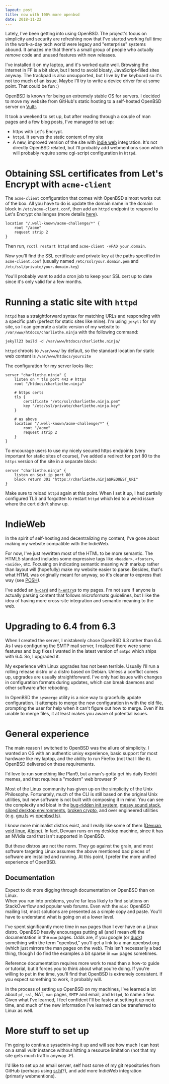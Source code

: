 ```yaml
---
layout: post
title: now with 100% more openbsd
date: 2018-11-22
---
```


Lately, I've been getting into using OpenBSD. 
The project's focus on simplicity and security are refreshing 
now that I've started working full time in the work-a-day tech world 
were legacy and "enterprise" systems abound.
It amazes me that there's a small group of people who actually *remove* code and unused features with new releases.

I've installed it on my laptop, and it's worked quite well. 
Browsing the internet in FF is a bit slow, but I tend to avoid bloaty, 
JavaScript-filled sites anyway. The trackpad is also unsupported, but I live by the keyboard
so it's not too much of an issue. 
Maybe I'll try to write a device driver for at some point. 
That could be fun :)

OpenBSD is known for being an extremely stable OS for servers. 
I decided to move my website from GitHub's static hosting
to a self-hosted OpenBSD server on [Vultr](https://www.vultr.com/?ref=6996219).

It took a weekend to set up, 
but after reading through a couple of man pages and a few blog posts, 
I've managed to set up:

* https with Let's Encrypt.
* `httpd`. It serves the static content of my site
* A new, improved version of the site with [indie web](https://indieweb.org/Getting_Started) integration.
It's not directly OpenBSD related, 
but I'll probably add webmentions soon which will probably require some cgi-script configuration in `httpd`.

# Obtaining SSL certificates from Let's Encrypt with `acme-client` 

The `acme-client` configuration that comes with OpenBSD almost works out of the box. 
All you have to do is update the domain name in the domain block in `/etc/acme-client.conf`, 
then add an `httpd` endpoint to respond to Let's Encrypt challenges 
(more details [here](https://www.romanzolotarev.com/openbsd/acme-client.html)).

```
location "/.well-known/acme-challenge/*" {
	root "/acme"
	request strip 2
}
```

Then run, `rcctl restart httpd` and `acme-client -vFAD your.domain`.

Now you'll find the SSL certificate and private key at the paths specified in `acme-client.conf`
(usually named `/etc/ssl/your.domain.pem` and `/etc/ssl/private/your.domain.key`)

You'll probably want to add a cron job to keep your SSL cert up to date
since it's only valid for a few months.

# Running a static site with `httpd`

`httpd` has a straightforward syntax for matching URLs and responding with a specific path 
(perfect for static sites like mine).
I'm using `jekyll` for my site, 
so I can generate a static version of my website to `/var/www/htdocs/charliethe.ninja` with the following command:

```
jekyll23 build -d /var/www/htdocs/charliethe.ninja/
```

`httpd` chroots to `/var/www/` by default, so
the standard location for static web content is `/var/www/htdocs/yoursite`

The configuration for my server looks like:

```
server "charliethe.ninja" {
	listen on * tls port 443 # https
	root "/htdocs/charliethe.ninja"

	# https certs
	tls {
		certificate "/etc/ssl/charliethe.ninja.pem"
		key "/etc/ssl/private/charliethe.ninja.key"
	}

	# as above
	location "/.well-known/acme-challenge/*" {
		root "/acme"
		request strip 2
	}
}
```

To encourage users to use my nicely secured https endpoints 
(very important for static sites of course), 
I've added a redirect for port 80 to the `https` version of the site in a separate block:

```
server "charliethe.ninja" {
	listen on $ext_ip port 80
	block return 301 "https://charliethe.ninja$REQUEST_URI"
}
```

Make sure to reload `httpd` again at this point.
When I set it up, 
I had partially configured TLS and forgotten to restart `httpd` 
which led to a weird issue where the cert didn't show up.

# IndieWeb 

In the spirit of self-hosting and decentralizing my content, 
I've gone about making my website compatible with the IndieWeb.

For now, I've just rewritten most of the HTML to be more semantic.
The HTML5 standard includes some expressive tags like `<header>`, `<footer>`, `<aside>`, etc.
Focusing on indicating semantic meaning with markup rather than layout will (hopefully) make my website easier to parse. 
Besides, that's what HTML was originally meant for anyway, so it's cleaner to express that way
(see [POSH](http://microformats.org/wiki/posh)).

I've added an [`h-card`](https://indieweb.org/h-card) and [`h-entry`](https://indieweb.org/h-entry)s to my pages.
I'm not sure if anyone is actually parsing content that follows microformats guidelines, 
but I like the idea of having more cross-site integration
and semantic meaning to the web.

# Upgrading to 6.4 from 6.3

When I created the server, 
I mistakenly chose OpenBSD 6.3 rather than 6.4.
As I was configuring the SMTP mail server, 
I realized there were some features 
and bug fixes I wanted in the latest version of `smtpd` which ships with 6.4. 
So, I upgraded it.

My experience with Linux upgrades has not been terrible. 
Usually I'll run a rolling release distro or a distro based on Debian.
Unless a conflict comes up, upgrades are usually straightforward.
I've only had issues with changes in configuration formats during updates, 
which can break daemons and other software after rebooting.

In OpenBSD the `sysmerge` utility is a nice way to gracefully update configuration.
It attempts to merge the new configuration in with the old file,
prompting the user for help when it can't figure out how to merge.
Even if its unable to merge files, 
it at least makes you aware of potential issues.

# General experience

The main reason I switched to OpenBSD was the allure of simplicity.
I wanted an OS with an authentic unixy experience, 
basic support for most hardware like my laptop,
and the ability to run Firefox (not that I like it).
OpenBSD delivered on these requirements.

<aside>
I'd love to run something like Plan9, 
but a man's gotta get his daily Reddit memes,
and that requires a "modern" web browser :P
</aside>

Most of the Linux community has given up on the simplicity of the Unix Philosophy.
Fortunately, much of the CLI is still based on the original Unix utilities,
but new software is not built with composing it in mind.
You can see the complexity and bloat in the 
[bug-ridden init system](http://without-systemd.org/wiki/index.php/Main_Page), 
[messy sound stack](http://insanecoding.blogspot.com/2009/06/state-of-sound-in-linux-not-so-sorry.html),
[siloed desktop environments](http://harmful.cat-v.org/software/gnome/),
[broken crypto](https://www.cvedetails.com/vulnerability-list.php?vendor_id=217&product_id=383&version_id=&page=1&hasexp=0&opdos=0&opec=0&opov=0&opcsrf=0&opgpriv=0&opsqli=0&opxss=0&opdirt=0&opmemc=0&ophttprs=0&opbyp=0&opfileinc=0&opginf=0&cvssscoremin=0&cvssscoremax=0&year=0&month=0&cweid=0&order=3&trc=192&sha=a5f0d72a384ec6c4769704bf21cb8fcca388c4c3),
and over engineered utilities (e.g. [gnu ls](https://github.com/coreutils/coreutils/blob/master/src/ls.c) vs [openbsd ls](https://github.com/Bluerise/OpenBSD-src/blob/master/bin/ls/ls.c)).

I know more minimalist distros exist, 
and I really like some of them
([Devuan](https://devuan.org/), 
[void linux](https://voidlinux.org/), 
[Alpine](https://www.alpinelinux.org/)).
In fact, Devuan runs on my desktop machine, 
since it has an NVidia card that isn't supported in OpenBSD.

But these distros are not the norm.
They go against the grain, 
and most software targeting Linux assumes the above mentioned bad pieces of software are installed and running.
At this point, I prefer the more unified experience of OpenBSD.

## Documentation

Expect to do more digging through documentation on OpenBSD than on Linux.  
When you run into problems, you're far less likely to find solutions on StackOverflow and popular web forums.
Even with the `misc` OpenBSD mailing list,
most solutions are presented as a simple copy and paste.
You'll have to understand what is going on at a lower level.

I've spent significantly more time in `man` pages than I ever have on a Linux distro.
OpenBSD heavily encourages putting all (and I mean *all*) the documentation in the `man` pages.
Odds are, if you google (or [duck](https://duckduckgo.com)) something with the term "openbsd,"
you'll get a link to a man.openbsd.org (which just mirrors the man pages on the web).
This isn't necessarily a bad thing, 
though I do find the examples a bit sparse in `man` pages sometimes.

Reference documentation requires more work to read than a how-to guide or tutorial,
but it forces you to think about what you're doing.
If you're willing to put in the time, 
you'll find that OpenBSD is extremely consistent.
If you expect something to work, it probably will.

In the process of setting up OpenBSD on my machines,
I've learned a lot about 
`pf`, 
`ssl`, 
NAT, 
`man` pages,
`SMTP` and email,
and
`httpd`,
to name a few.
Given what I've learned,
I feel confident I'll be faster at setting it up next time,
and much of the new information I've learned can be transferred to Linux as well.

# More stuff to set up

I'm going to continue sysadmin-ing it up
and will see how much I can host on a small vultr instance
without hitting a resource limitation (not that my site gets much traffic anyway :P).

I'd like to set up an email server, 
self host some of my git repositories from GitHub
(perhaps using [sr.ht](http://git.sr.ht)?),
and add more IndieWeb integration  
(primarly webmentions).
